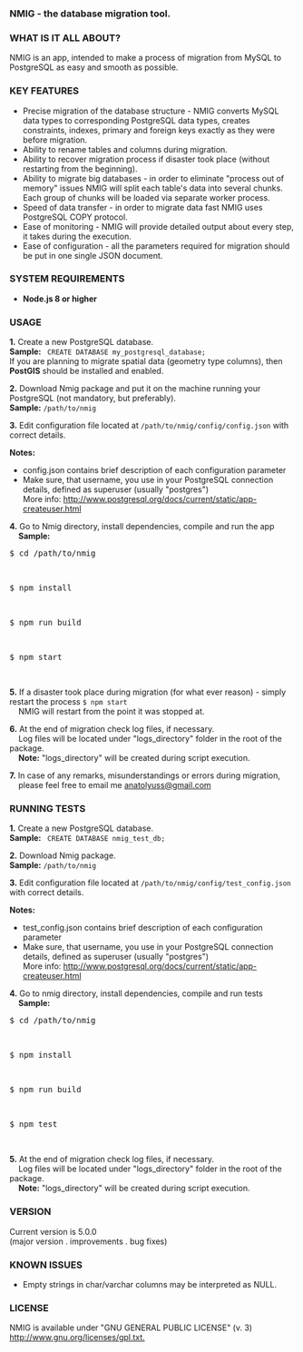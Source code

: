 <h3>NMIG - the database migration tool.</h3>

<h3>WHAT IS IT ALL ABOUT?</h3>
<p>NMIG is an app, intended to make a process of migration
from MySQL to PostgreSQL as easy and smooth as possible.</p>

<h3>KEY FEATURES</h3>
<ul>
<li> Precise migration of the database structure - NMIG converts
   MySQL data types to corresponding PostgreSQL data types, creates constraints,
   indexes, primary and foreign keys exactly as they were before migration.</li>

<li>Ability to rename tables and columns during migration.</li>
<li>Ability to recover migration process if disaster took place (without restarting from the beginning).</li>
<li>Ability to migrate big databases - in order to eliminate "process out of memory" issues NMIG will split each table's data into several chunks.<br>Each group of chunks will be loaded via separate worker process.</li>

<li> Speed of data transfer - in order to migrate data fast NMIG uses PostgreSQL COPY protocol.</li>
<li>Ease of monitoring - NMIG will provide detailed output about every step, it takes during the execution.</li>
<li>
 Ease of configuration - all the parameters required for migration should be put in one single JSON document.
 </li>
</ul>

<h3>SYSTEM REQUIREMENTS</h3>
<ul>
<li> <b>Node.js 8 or higher</b></li>
</ul>

<h3>USAGE</h3>
<p><b>1.</b> Create a new PostgreSQL database.<br />
   <b>Sample:</b>&nbsp;<code> CREATE DATABASE my_postgresql_database;</code><br />
   If you are planning to migrate spatial data (geometry type columns), then <b>PostGIS</b> should be installed and enabled.
</p>

<p><b>2.</b> Download Nmig package and put it on the machine running your PostgreSQL (not mandatory, but preferably).<br />
   <b>Sample:</b>&nbsp;<code>/path/to/nmig</code></p>

<p><b>3.</b> Edit configuration file located at <code>/path/to/nmig/config/config.json</code> with correct details.<br /></p>
<b>Notes:</b>
   <ul>
   <li> config.json contains brief description of each configuration parameter</li>
   <li>Make sure, that username, you use in your PostgreSQL connection details, defined as superuser (usually "postgres")<br> More info: <a href="http://www.postgresql.org/docs/current/static/app-createuser.html">http://www.postgresql.org/docs/current/static/app-createuser.html</a></li>
   </ul>

<p><b>4.</b> Go to Nmig directory, install dependencies, compile and run the app<br />
    &nbsp;&nbsp;&nbsp;&nbsp;<b>Sample:</b><br />
    <pre>$ cd /path/to/nmig</pre><br />
    <pre>$ npm install</pre><br />
    <pre>$ npm run build</pre><br />
    <pre>$ npm start</pre><br />
</p>

<p><b>5.</b> If a disaster took place during migration (for what ever reason) - simply restart the process
<code>$ npm start</code><br>&nbsp;&nbsp;&nbsp;&nbsp;NMIG will restart from the point it was stopped at.
</p>

<p><b>6.</b> At the end of migration check log files, if necessary.<br />&nbsp;&nbsp;&nbsp;
   Log files will be located under "logs_directory" folder in the root of the package.<br />&nbsp;&nbsp;&nbsp;
   <b>Note:</b> "logs_directory" will be created during script execution.</p>


<p><b>7.</b> In case of any remarks, misunderstandings or errors during migration,<br /> &nbsp;&nbsp;&nbsp;
   please feel free to email me
   <a href="mailto:anatolyuss@gmail.com?subject=NMIG">anatolyuss@gmail.com</a></p>

<h3>RUNNING TESTS</h3>
<p><b>1.</b> Create a new PostgreSQL database.<br />
   <b>Sample:</b>&nbsp;<code> CREATE DATABASE nmig_test_db;</code><br />
</p>
<p><b>2.</b> Download Nmig package.<br/ ><b>Sample:</b>&nbsp;<code>/path/to/nmig</code></p>
<p><b>3.</b> Edit configuration file located at <code>/path/to/nmig/config/test_config.json</code> with correct details.<br /></p>
<b>Notes:</b>
<ul>
   <li> test_config.json contains brief description of each configuration parameter</li>
   <li>Make sure, that username, you use in your PostgreSQL connection details, defined as superuser (usually "postgres")<br>
        More info:
        <a href="http://www.postgresql.org/docs/current/static/app-createuser.html">http://www.postgresql.org/docs/current/static/app-createuser.html</a>
   </li>
</ul>
<p><b>4.</b> Go to nmig directory, install dependencies, compile and run tests<br />
    &nbsp;&nbsp;&nbsp;&nbsp;<b>Sample:</b><br />
    <pre>$ cd /path/to/nmig</pre><br />
    <pre>$ npm install</pre><br />
    <pre>$ npm run build</pre><br />
    <pre>$ npm test</pre><br />
</p>
<p><b>5.</b> At the end of migration check log files, if necessary.<br />&nbsp;&nbsp;&nbsp;
   Log files will be located under "logs_directory" folder in the root of the package.<br />&nbsp;&nbsp;&nbsp;
<b>Note:</b> "logs_directory" will be created during script execution.</p>

<h3>VERSION</h3>
<p>Current version is 5.0.0<br />
(major version . improvements . bug fixes)</p>

<h3>KNOWN ISSUES</h3>
<ul>
   <li>Empty strings in char/varchar columns may be interpreted as NULL.</li>
</ul>

<h3>LICENSE</h3>
<p>NMIG is available under "GNU GENERAL PUBLIC LICENSE" (v. 3) <br />
<a href="http://www.gnu.org/licenses/gpl.txt">http://www.gnu.org/licenses/gpl.txt.</a></p>
